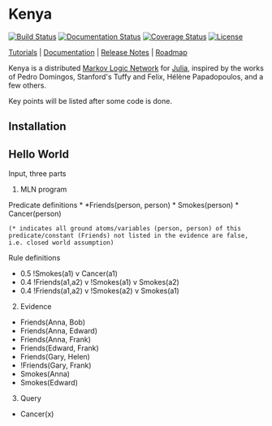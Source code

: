 # Kenya

[![Build Status](https://travis-ci.org/hpoit/Kenya.jl.svg?branch=master)](https://travis-ci.org/hpoit/Kenya.jl)
[![Documentation Status](https://readthedocs.org/projects/kenyajl/badge/?version=latest)](http://kenyajl.readthedocs.org/)
[![Coverage Status](https://img.shields.io/coveralls/hpoit/Kenya.jl.svg?style=flat)](https://coveralls.io/r/hpoit/Kenya.jl?branch=master)
[![License](http://img.shields.io/badge/license-MIT-brightgreen.svg?style=flat)](LICENSE.md)

[Tutorials](http://kenyajl.readthedocs.org/en/latest/#tutorials) | [Documentation](http://kenyajl.readthedocs.org/) | [Release Notes](NEWS.md) | [Roadmap](https://github.com/hpoit/Kenya.jl/issues/1)

Kenya is a distributed [Markov Logic Network](https://en.wikipedia.org/wiki/Markov_logic_network) for [Julia](http://julialang.org/), inspired by the works of Pedro Domingos, Stanford's Tuffy and Felix, Hélène Papadopoulos, and a few others.

Key points will be listed after some code is done.

## Installation

## Hello World

Input, three parts

1. MLN program

  Predicate definitions
    * *Friends(person, person)
    * Smokes(person)
    * Cancer(person)
    
    (* indicates all ground atoms/variables (person, person) of this predicate/constant (Friends) not listed in the evidence are false, i.e. closed world assumption)

  Rule definitions
  * 0.5 !Smokes(a1) v Cancer(a1)
  * 0.4 !Friends(a1,a2) v !Smokes(a1) v Smokes(a2)
  * 0.4 !Friends(a1,a2) v !Smokes(a2) v Smokes(a1)

2. Evidence
  * Friends(Anna, Bob)
  * Friends(Anna, Edward)
  * Friends(Anna, Frank)
  * Friends(Edward, Frank)
  * Friends(Gary, Helen)
  * !Friends(Gary, Frank)
  * Smokes(Anna)
  * Smokes(Edward)

3. Query
  * Cancer(x)
